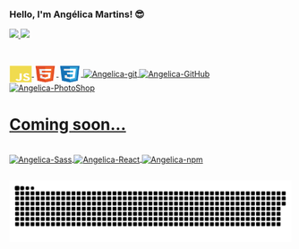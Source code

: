 ### Hello, I'm Angélica Martins! 😎
<div>
  <a href="https://www.linkedin.com/in/marttinsangelica/">
  <img src="https://github-readme-stats.vercel.app/api?username=angelicamarttins&show_icons=true&theme=dracula&include_all_commits=true&count_private=true">
  <img heigth="1000px" src="https://github-readme-stats.vercel.app/api/top-langs?username=angelicamarttins&layout=compact&langs_count16&theme=dracula">
</div>
  
  ##
  
  <div style="display: inline_block"><br>
  <img align="center" alt="Angelica-Js" height="30" width="40" src="https://raw.githubusercontent.com/devicons/devicon/master/icons/javascript/javascript-plain.svg">
  <img align="center" alt="Angelica-HTML" height="30" width="40" src="https://raw.githubusercontent.com/devicons/devicon/master/icons/html5/html5-original.svg">
  <img align="center" alt="Angelica-CSS" height="30" width="40" src="https://raw.githubusercontent.com/devicons/devicon/master/icons/css3/css3-original.svg">
  <img align="center" alt="Angelica-git" height="30" width="40" src="https://cdn.jsdelivr.net/gh/devicons/devicon/icons/git/git-original.svg">
  <img align="center" alt="Angelica-GitHub" height="30" width="40" src="https://cdn.jsdelivr.net/gh/devicons/devicon/icons/github/github-original.svg">
  <img align="center" alt="Angelica-PhotoShop" height="30" width="40" src="https://cdn.jsdelivr.net/gh/devicons/devicon/icons/photoshop/photoshop-plain.svg">
</div>
  
  ##
  
  # Coming soon...
<div style="display: inline_block"><br>
  <img align="center" alt="Angelica-Sass" height="30" width="40" src="https://cdn.jsdelivr.net/gh/devicons/devicon/icons/sass/sass-original.svg">
  <img align="center" alt="Angelica-React" height="30" width="40" src="https://cdn.jsdelivr.net/gh/devicons/devicon/icons/react/react-original.svg">
  <img align="center" alt="Angelica-npm" height="30" width="40" src="https://cdn.jsdelivr.net/gh/devicons/devicon/icons/npm/npm-original-wordmark.svg">
</div>

  ##
  
  ![Snake animation](https://github.com/angelicamarttins/angelicamarttins/blob/output/github-contribution-grid-snake.svg)
